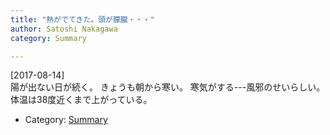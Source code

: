 ```yaml
---
title: "熱がでてきた。頭が朦朧・・・"
author: Satoshi Nakagawa
category: Summary

---
```


[2017-08-14]  
 陽が出ない日が続く。
きょうも朝から寒い。
寒気がする---風邪のせいらしい。
体温は38度近くまで上がっている。

- Category: [Summary](categories.html#Summary)

